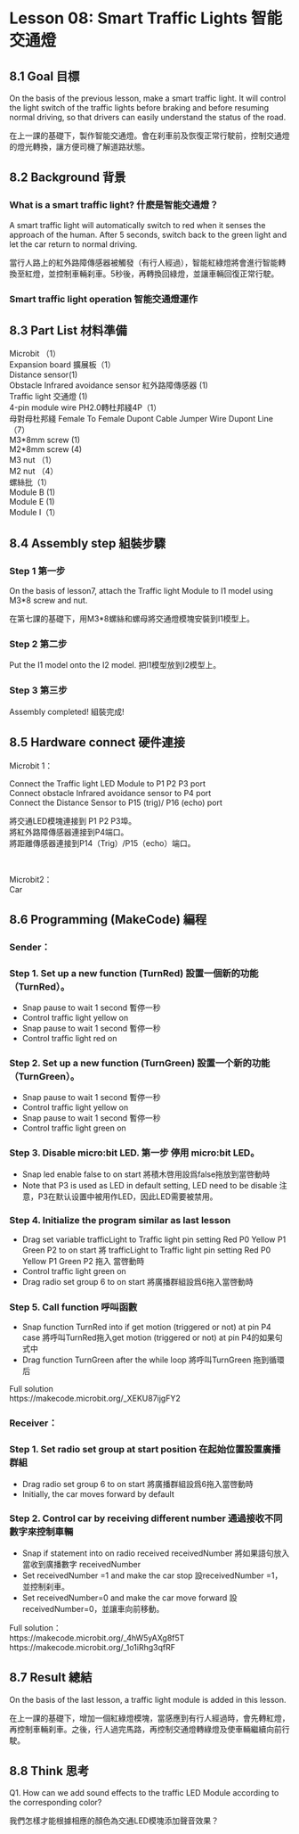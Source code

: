 # Lesson 08: Smart Traffic Lights  智能交通燈

## 8.1 Goal 目標
<P>
On the basis of the previous lesson, make a smart traffic light. It will control the light switch of the traffic lights before braking and before resuming normal driving, so that drivers can easily understand the status of the road.
<P>
<P>
在上一課的基礎下，製作智能交通燈。會在刹車前及恢復正常行駛前，控制交通燈的燈光轉換，讓方便司機了解道路狀態。
<P>

## 8.2 Background 背景

### What is a smart traffic light? 什麽是智能交通燈？
<P>
A smart traffic light will automatically switch to red when it senses the approach of the human. After 5 seconds, switch back to the green light and let the car return to normal driving.
<P>
<P>
當行人路上的紅外路障傳感器被觸發（有行人經過），智能紅綠燈將會進行智能轉換至紅燈，並控制車輛刹車。5秒後，再轉換回綠燈，並讓車輛回復正常行駛。
<P>

### Smart traffic light operation 智能交通燈運作

## 8.3 Part List 材料準備
<P>
Microbit （1）<BR>
Expansion board 擴展板（1）<BR>
Distance sensor(1)<BR>
Obstacle Infrared avoidance sensor 紅外路障傳感器 (1)<BR>
Traffic light 交通燈 (1)<BR>
4-pin module wire PH2.0轉杜邦綫4P（1）<BR>
母對母杜邦綫 Female To Female Dupont Cable Jumper Wire Dupont Line  （7）<BR>
M3*8mm screw (1)<BR>
M2*8mm screw (4)<BR>
M3 nut （1）<BR>
M2 nut （4）<BR>
螺絲批（1）<BR>
Module B (1)<BR>
Module E (1)<BR>
Module I（1）<BR>
<P>

## 8.4 Assembly step 組裝步驟

### Step 1 第一步
<P>
On the basis of lesson7, attach the Traffic light Module to I1 model using M3*8 screw and nut. 
<P>
<P>
在第七課的基礎下，用M3*8螺絲和螺母將交通燈模塊安裝到I1模型上。
<P>

### Step 2 第二步
<P>
Put the I1 model onto the I2 model. 把I1模型放到I2模型上。
<P>

### Step 3 第三步
<P>
Assembly completed! 組裝完成!
<P>

## 8.5 Hardware connect 硬件連接
<P>
Microbit 1：
<P>
<P>
Connect the Traffic light LED Module to P1 P2 P3 port<BR>
Connect obstacle Infrared avoidance sensor to P4 port<BR>
Connect the Distance Sensor to P15 (trig)/ P16 (echo) port<BR>
<P>
<P>
將交通LED模塊連接到 P1 P2 P3埠。<BR>
將紅外路障傳感器連接到P4端口。<BR>
將距離傳感器連接到P14（Trig）/P15（echo）端口。<BR>
<P>
<BR>
<P>
Microbit2：<BR>
Car
<P>

## 8.6 Programming (MakeCode) 編程
### Sender：
### Step 1. Set up a new function (TurnRed) 設置一個新的功能（TurnRed）。
+ Snap pause to wait 1 second 暫停一秒
+ Control traffic light yellow on 
+ Snap pause to wait 1 second 暫停一秒
+ Control traffic light red on

### Step 2. Set up a new function (TurnGreen) 設置一个新的功能（TurnGreen）。
+ Snap pause to wait 1 second 暫停一秒
+ Control traffic light yellow on 
+ Snap pause to wait 1 second 暫停一秒
+ Control traffic light green on

### Step 3. Disable micro:bit LED. 第一步 停用 micro:bit LED。
+ Snap led enable false to on start  將積木啓用設爲false拖放到當啓動時
+ Note that P3 is used as LED in default setting, LED need to be disable 注意，P3在默认设置中被用作LED，因此LED需要被禁用。


### Step 4. Initialize the program  similar as last lesson
+ Drag set variable trafficLight to Traffic light pin setting Red P0 Yellow P1 Green P2 to on start 將 trafficLight to Traffic light pin setting Red P0 Yellow P1 Green P2 拖入 當啓動時
+ Control traffic light green on 
+ Drag radio set group 6 to on start   將廣播群組設爲6拖入當啓動時

### Step 5. Call function 呼叫函數
+ Snap function TurnRed into if get motion (triggered or not) at pin P4 case 將呼叫TurnRed拖入get motion (triggered or not) at pin P4的如果句式中
+ Drag function TurnGreen after the while loop 將呼叫TurnGreen 拖到循環后

<P>
Full solution<BR>
https://makecode.microbit.org/_XEKU87ijgFY2
<P>
 
### Receiver：
### Step 1. Set radio set group at start position 在起始位置設置廣播群組
+ Drag radio set group 6 to on start  將廣播群組設爲6拖入當啓動時
+ Initially, the car  moves forward by default

### Step 2. Control car by receiving different number 通過接收不同數字來控制車輛
+ Snap if statement into on radio received receivedNumber 將如果語句放入當收到廣播數字 receivedNumber 
+ Set receivedNumber =1 and make the car stop 設receivedNumber =1，並控制刹車。
+ Set receivedNumber=0 and make the car move forward 設receivedNumber=0，並讓車向前移動。

<P>
Full solution：<BR>
https://makecode.microbit.org/_4hW5yAXg8f5T<BR>
https://makecode.microbit.org/_1o1iRhg3qfRF
<P>

## 8.7 Result 總結
<P>
On the basis of the last lesson, a traffic light module is added in this lesson. 
<P>
<P>
在上一課的基礎下，增加一個紅綠燈模塊，當感應到有行人經過時，會先轉紅燈，再控制車輛刹車。之後，行人過完馬路，再控制交通燈轉綠燈及使車輛繼續向前行駛。
<P>
 
## 8.8 Think 思考
<P>
Q1. How can we add sound effects to the traffic LED Module according to the corresponding color?
<P>
<P>
我們怎樣才能根據相應的顏色為交通LED模塊添加聲音效果？
<P>
